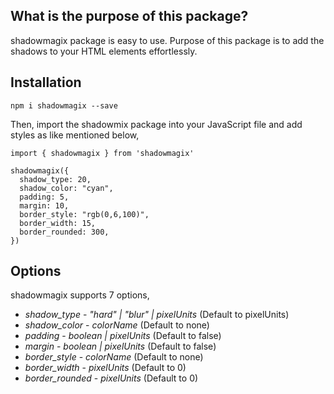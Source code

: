 ## What is the purpose of this package?

shadowmagix package is easy to use. Purpose of this package is to add the shadows to your HTML elements effortlessly.

## Installation

`npm i shadowmagix --save`

Then, import the shadowmix package into your JavaScript file and add styles as like mentioned below,

```
import { shadowmagix } from 'shadowmagix'

shadowmagix({
  shadow_type: 20,
  shadow_color: "cyan",
  padding: 5,
  margin: 10,
  border_style: "rgb(0,6,100)",
  border_width: 15,
  border_rounded: 300,
})
```

## Options

shadowmagix supports 7 options,

- _shadow_type_ - _"hard" | "blur" | pixelUnits_ (Default to pixelUnits)
- _shadow_color_ - _colorName_ (Default to none)
- _padding_ - _boolean | pixelUnits_ (Default to false)
- _margin_ - _boolean | pixelUnits_ (Default to false)
- _border_style_ - _colorName_ (Default to none)
- _border_width_ - _pixelUnits_ (Default to 0)
- _border_rounded_ - _pixelUnits_ (Default to 0)